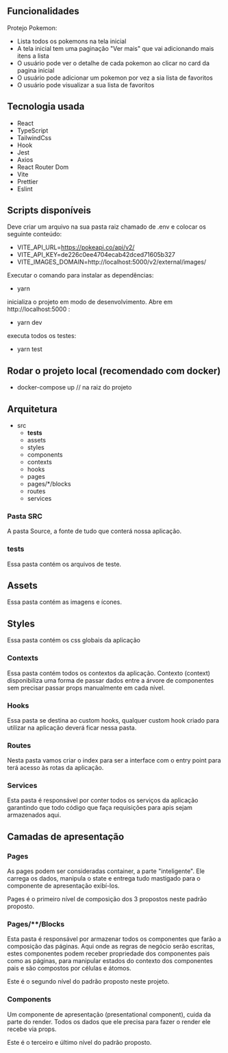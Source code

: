 ## Funcionalidades

Protejo Pokemon:

- Lista todos os pokemons na tela inicial
- A tela inicial tem uma paginação "Ver mais" que vai adicionando mais itens a lista
- O usuário pode ver o detalhe de cada pokemon ao clicar no card da pagina inicial
- O usuário pode adicionar um pokemon por vez a sia lista de favoritos
- O usuário pode visualizar a sua lista de favoritos

## Tecnologia usada

- React
- TypeScript
- TailwindCss
- Hook
- Jest
- Axios
- React Router Dom
- Vite
- Prettier
- Eslint

## Scripts disponíveis

Deve criar um arquivo na sua pasta raiz chamado de .env e colocar os seguinte conteúdo:

- VITE_API_URL=https://pokeapi.co/api/v2/
- VITE_API_KEY=de226c0ee4704ecab42dced71605b327
- VITE_IMAGES_DOMAIN=http://localhost:5000/v2/external/images/

Executar o comando para instalar as dependências:

- yarn

inicializa o projeto em modo de desenvolvimento. Abre em http://localhost:5000 :

- yarn dev

executa todos os testes:

- yarn test

## Rodar o projeto local (recomendado com docker)

- docker-compose up // na raiz do projeto

## Arquitetura

- src
  - **tests**
  - assets
  - styles
  - components
  - contexts
  - hooks
  - pages
  - pages/\*/blocks
  - routes
  - services

### Pasta SRC

A pasta Source, a fonte de tudo que conterá nossa aplicação.

### **tests**

Essa pasta contém os arquivos de teste.

## Assets

Essa pasta contém as imagens e ícones.

## Styles

Essa pasta contém os css globais da aplicação

### Contexts

Essa pasta contém todos os contextos da aplicação. Contexto (context) disponibiliza uma forma de passar dados entre a árvore de componentes sem precisar passar props manualmente em cada nível.

### Hooks

Essa pasta se destina ao custom hooks, qualquer custom hook criado para utilizar na aplicação deverá ficar nessa pasta.

### Routes

Nesta pasta vamos criar o index para ser a interface com o entry point para terá acesso às rotas da aplicação.

### Services

Esta pasta é responsável por conter todos os serviços da aplicação garantindo que todo código que faça requisições para apis sejam armazenados aqui.

## Camadas de apresentação

### Pages

As pages podem ser consideradas container, a parte "inteligente". Ele carrega os dados, manipula o state e entrega tudo mastigado para o componente de apresentação exibí-los.

Pages é o primeiro nível de composição dos 3 propostos neste padrão proposto.

### Pages/\*\*/Blocks

Esta pasta é responsável por armazenar todos os componentes que farão a composição das páginas. Aqui onde as regras de negócio serão escritas, estes componentes podem receber propriedade dos componentes pais como as páginas, para manipular estados do contexto dos componentes pais e são compostos por células e átomos.

Este é o segundo nível do padrão proposto neste projeto.

### Components

Um componente de apresentação (presentational component), cuida da parte do render. Todos os dados que ele precisa para fazer o render ele recebe via props.

Este é o terceiro e último nível do padrão proposto.
